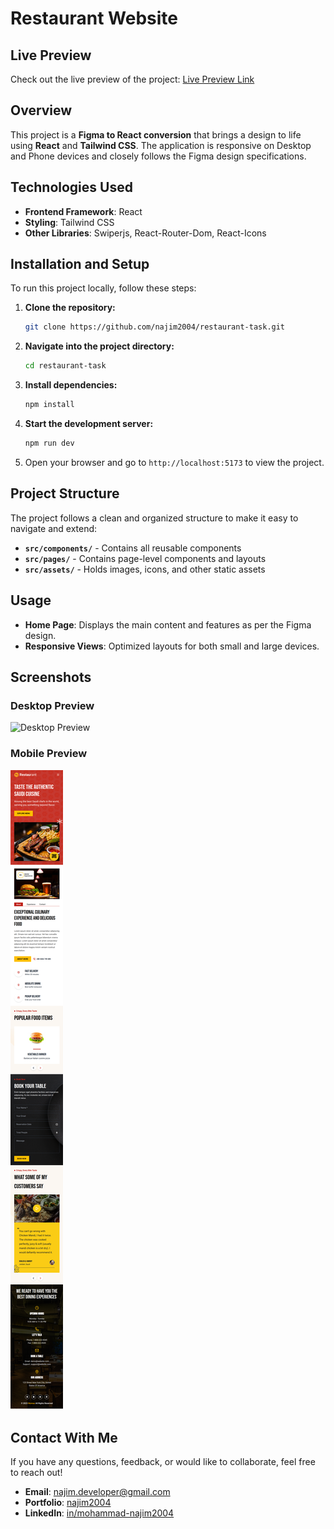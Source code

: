 # Restaurant Website

## Live Preview

Check out the live preview of the project: [Live Preview Link](https://free-restaurant.vercel.app)

## Overview

This project is a **Figma to React conversion** that brings a design to life using **React** and **Tailwind CSS**. The application is responsive on Desktop and Phone devices and closely follows the Figma design specifications.

## Technologies Used

- **Frontend Framework**: React
- **Styling**: Tailwind CSS
- **Other Libraries**: Swiperjs, React-Router-Dom, React-Icons

## Installation and Setup

To run this project locally, follow these steps:

1. **Clone the repository:**

   ```bash
   git clone https://github.com/najim2004/restaurant-task.git
   ```

2. **Navigate into the project directory:**

   ```bash
   cd restaurant-task
   ```

3. **Install dependencies:**

   ```bash
   npm install
   ```

4. **Start the development server:**

   ```bash
   npm run dev
   ```

5. Open your browser and go to `http://localhost:5173` to view the project.

## Project Structure

The project follows a clean and organized structure to make it easy to navigate and extend:

- **`src/components/`** - Contains all reusable components
- **`src/pages/`** - Contains page-level components and layouts
- **`src/assets/`** - Holds images, icons, and other static assets

## Usage

- **Home Page**: Displays the main content and features as per the Figma design.
- **Responsive Views**: Optimized layouts for both small and large devices.

## Screenshots

### Desktop Preview

![Desktop Preview](./src/assets/desktop-view.png)

### Mobile Preview

![Mobile Preview](./src/assets/moblie-view.png)

## Contact With Me

If you have any questions, feedback, or would like to collaborate, feel free to reach out!

- **Email**: [najim.developer@gmail.com](mailto:najim.developer@gmail.com)
- **Portfolio**: [najim2004](https://najim-dev.vercel.app)
- **LinkedIn**: [in/mohammad-najim2004](https://linkedin.com/in/mohammad-najim2004)
